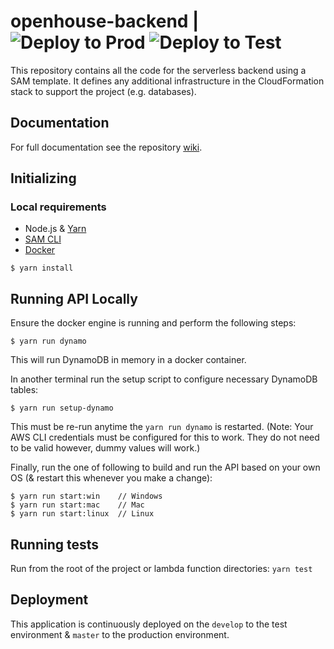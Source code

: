 # openhouse-backend | ![Deploy to Prod](https://github.com/uwo-openhouse/openhouse-backend/workflows/Deploy%20to%20Prod/badge.svg?branch=master) ![Deploy to Test](https://github.com/uwo-openhouse/openhouse-backend/workflows/Deploy%20to%20Test/badge.svg?branch=develop)

This repository contains all the code for the serverless backend using a SAM template. It defines any additional 
infrastructure in the CloudFormation stack to support the project (e.g. databases).

## Documentation

For full documentation see the repository [wiki](https://github.com/uwo-openhouse/openhouse-backend/wiki).

## Initializing

### Local requirements

- Node.js & [Yarn](https://yarnpkg.com/en/docs/install)
- [SAM CLI](https://docs.aws.amazon.com/serverless-application-model/latest/developerguide/serverless-sam-cli-install.html)
- [Docker](https://www.docker.com/products/docker-desktop)

```
$ yarn install
```

## Running API Locally

Ensure the docker engine is running and perform the following steps:

```
$ yarn run dynamo
```
This will run DynamoDB in memory in a docker container.

In another terminal run the setup script to configure necessary DynamoDB tables:
```
$ yarn run setup-dynamo
```
This must be re-run anytime the `yarn run dynamo` is restarted.
(Note: Your AWS CLI credentials must be configured for this to work. They do not need to be valid however, dummy values
will work.)

Finally, run the one of following to build and run the API based on your own OS (& restart this whenever you make a change):

```
$ yarn run start:win    // Windows
$ yarn run start:mac    // Mac
$ yarn run start:linux  // Linux
```

## Running tests

Run from the root of the project or lambda function directories:
`yarn test`

## Deployment

This application is continuously deployed on the `develop` to the test environment & `master` to the production
environment.
